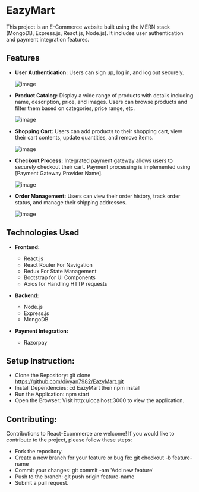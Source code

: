 # EazyMart

This project is an E-Commerce website built using the MERN stack (MongoDB, Express.js, React.js, Node.js). It includes user authentication and payment integration features.

## Features

- **User Authentication:** Users can sign up, log in, and log out securely.

  ![image](https://github.com/divyan7982/EazyMart/assets/131895243/e1ca4568-fb02-4138-aa03-4d5309642d2b)

- **Product Catalog:** Display a wide range of products with details including name, description, price, and images. Users can browse products and filter them based on categories, price range, etc.

  ![image](https://github.com/divyan7982/EazyMart/assets/131895243/cc7430e0-6327-4cc5-8d07-019830c8d10f)

- **Shopping Cart:** Users can add products to their shopping cart, view their cart contents, update quantities, and remove items.

  ![image](https://github.com/divyan7982/EazyMart/assets/131895243/9059bcfd-9ddc-4648-9b4a-6aad7690621c)

- **Checkout Process:** Integrated payment gateway allows users to securely checkout their cart. Payment processing is implemented using [Payment Gateway Provider Name].

  ![image](https://github.com/divyan7982/EazyMart/assets/131895243/5bbac8fd-6808-4fe2-89c4-d28f28c67624)

- **Order Management:** Users can view their order history, track order status, and manage their shipping addresses.

  ![image](https://github.com/divyan7982/EazyMart/assets/131895243/a4699f9e-ba00-4467-9f32-5f4a43fd25ed)


## Technologies Used

- **Frontend:**
  - React.js
  - React Router For Navigation
  - Redux For State Management
  - Bootstrap for UI Components
  - Axios for Handling HTTP requests
  
- **Backend:**
  - Node.js
  - Express.js
  - MongoDB 

- **Payment Integration:**
  - Razorpay

## Setup Instruction:
- Clone the Repository: git clone https://github.com/divyan7982/EazyMart.git
- Install Dependencies: cd EazyMart then npm install
- Run the Application: npm start
- Open the Browser: Visit http://localhost:3000 to view the application.

## Contributing:
Contributions to React-Ecommerce are welcome! If you would like to contribute to the project, please follow these steps:

- Fork the repository.
- Create a new branch for your feature or bug fix: git checkout -b feature-name
- Commit your changes: git commit -am 'Add new feature'
- Push to the branch: git push origin feature-name
- Submit a pull request.
  

